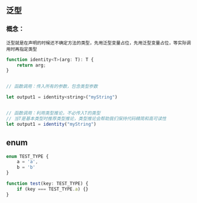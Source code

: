 ## 泛型

### 概念：
	泛型就是在声明的时候还不确定方法的类型，先用泛型变量占位，先用泛型变量占位，等实际调用时再指定类型
```js
function identity<T>(arg: T): T {
    return arg;
}


// 函数调用：传入所有的参数，包含类型参数

let output1 = identity<string>("myString")


// 函数调用：利用类型推论，不必传入T的类型
// 当T是基本类型时推荐类型推论，类型推论会帮助我们保持代码精简和高可读性
let output1 = identity("myString")
```

## enum

```js
enum TEST_TYPE {
    a = 'a',
    b = 'b'
}

function test(key: TEST_TYPE) {
    if (key === TEST_TYPE.a) {}
}
```